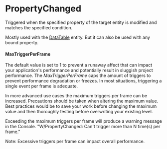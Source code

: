 # PropertyChanged

Triggered when the specified property of the target entity is modified
and matches the specified condition.

Mostly used with the [DataTable](./Entity/DataTable) entity. But it can
also be used with any bound property.

#### MaxTriggerPerFrame

The default value is set to 1 to prevent a runaway affect that can impact your application's performance and potentially result in sluggish project performance. The *MaxTriggerPerFrame* caps the amount of triggers to prevent performance degradation or freezes. In most situations, triggering a single event per frame is adequate.

In more advanced use cases the maximum triggers per frame can be increased. Precautions should be taken when altering the maximum value. Best practices would be to save your work before changing the maximum value and then thoroughly testing before overwriting your existing level.

Exceeding the maximum triggers per frame will produce a warning message in the Console. "W/PropertyChanged: Can't trigger more than N time(s) per frame."

Note: Excessive triggers per frame can impact overall performance.

